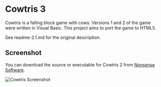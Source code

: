 # Cowtris 3

Cowtris is a falling block game with cows. Versions 1 and 2 of the game were written in Visual Basic. This project aims to port the game to HTML5.

See readme-2.1.md for the original description.

## Screenshot

You can download the source or executable for Cowtris 2 from [Nonsense Software](http://nonsense.wglick.org/cowtris.html).

![Cowtris Screenshot](./cowtris/cowtris_1_lg.gif)